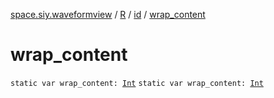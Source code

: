 [space.siy.waveformview](../../index.md) / [R](../index.md) / [id](index.md) / [wrap_content](./wrap_content.md)

# wrap_content

`static var wrap_content: `[`Int`](https://kotlinlang.org/api/latest/jvm/stdlib/kotlin/-int/index.html)
`static var wrap_content: `[`Int`](https://kotlinlang.org/api/latest/jvm/stdlib/kotlin/-int/index.html)